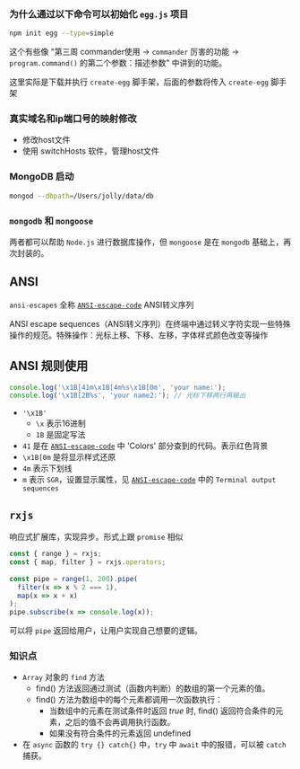 ### 为什么通过以下命令可以初始化 `egg.js` 项目

```bash
npm init egg --type=simple
```

这个有些像 "第三周 commander使用 -> `commander` 厉害的功能 ->  `program.command()` 的第二个参数：描述参数" 中讲到的功能。

这里实际是下载并执行 `create-egg` 脚手架，后面的参数将传入 `create-egg` 脚手架

### 真实域名和ip端口号的映射修改

- 修改host文件
- 使用 switchHosts 软件，管理host文件

### MongoDB 启动

```bash
mongod --dbpath=/Users/jolly/data/db
```

### `mongodb` 和 `mongoose` 

两者都可以帮助 `Node.js` 进行数据库操作，但 `mongoose` 是在 `mongodb` 基础上，再次封装的。



## ANSI

`ansi-escapes` 全称 [`ANSI-escape-code`](https://handwiki.org/wiki/ANSI_escape_code) ANSI转义序列

ANSI escape sequences（ANSI转义序列）在终端中通过转义字符实现一些特殊操作的规范。特殊操作：光标上移、下移、左移，字体样式颜色改变等操作

## ANSI 规则使用

```js
console.log('\x1B[41m\x1B[4m%s\x1B[0m', 'your name:');
console.log('\x1B[2B%s', 'your name2:'); // 光标下移两行再输出
```

- `'\x1B'`
  -  `\x` 表示16进制
  -  `1B` 是固定写法
- `41` 是在 [`ANSI-escape-code`](https://handwiki.org/wiki/ANSI_escape_code) 中 'Colors' 部分查到的代码。表示红色背景
- `\x1B[0m` 是将显示样式还原
- `4m` 表示下划线
- `m` 表示 `SGR`，设置显示属性，见 [`ANSI-escape-code`](https://handwiki.org/wiki/ANSI_escape_code) 中的 `Terminal output sequences`

## `rxjs`

响应式扩展库，实现异步。形式上跟 `promise` 相似

```js
const { range } = rxjs;
const { map, filter } = rxjs.operators;
 
const pipe = range(1, 200).pipe(
  filter(x => x % 2 === 1),
  map(x => x + x)
);
pipe.subscribe(x => console.log(x));
```

可以将 `pipe` 返回给用户，让用户实现自己想要的逻辑。

### 知识点

- `Array` 对象的 `find` 方法
  - find() 方法返回通过测试（函数内判断）的数组的第一个元素的值。
  - find() 方法为数组中的每个元素都调用一次函数执行：
    - 当数组中的元素在测试条件时返回 *true* 时, find() 返回符合条件的元素，之后的值不会再调用执行函数。
    - 如果没有符合条件的元素返回 undefined
- 在 `async` 函数的 `try {} catch{}` 中，`try` 中 `await` 中的报错，可以被 `catch` 捕获。
